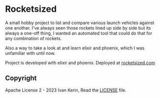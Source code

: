 # Rocketsized

A small hobby project to list and compare various launch vehicles against one another. I've always seen those rockets lined up side by side but its always a one-off thing, I wanted an automated tool that could do that for any combination of rockets.

Also a way to take a look at and learn elixir and phoenix, which I was unfamiliar with until now.

Project is developed with elixir and phoenix.
Deployed at [rocketsized.com](https://rocketsized.com)

## Copyright

Apache License 2 - 2023 Ivan Kerin, Read the [LICENSE](./LICENSE) file.
